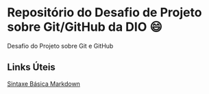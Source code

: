 # Repositório do Desafio de Projeto sobre Git/GitHub da DIO 😄
Desafio do Projeto sobre Git e GitHub

## Links Úteis
[Sintaxe Básica Markdown](https://www.markdownguide.org/)
